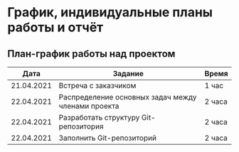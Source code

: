 # График, индивидуальные планы работы и отчёт

## План-график работы над проектом

| Дата           | Задание                                              | Время     |
|----------------|------------------------------------------------------|-----------|
| 21.04.2021     |Встреча с заказчиком                        | 1 час    | 
| 22.04.2021     | Распределение основных задач между членами проекта   | 2 часа    | 
| 22.04.2021     | Разработать структуру Git-репозитория                | 2 часа    |
| 22.04.2021     | Заполнить Git-репозиторий                | 2 часа    |

